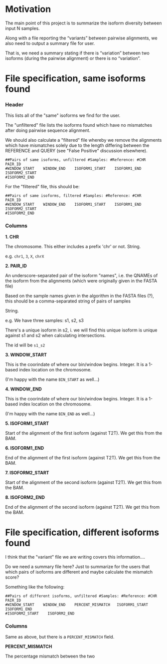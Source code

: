 
# Motivation

The main point of this project is to summarize the isoform diversity between
input N samples. 

Along with a file reporting the “variants” between pairwise alignments, we also
need to output a summary file for user. 

That is, we need a summary stating if there is “variation” between two isoforms
(during the pairwise alignment) or there is no “variation”. 


# File specification, same isoforms found

### Header

This lists all of the "same" isoforms we find for the user.

The "unfiltered" file lists the isoforms found which have no mismatches after
doing pairwise sequence alignment. 

We should also calculate a "filtered" file whereby we remove the alignments
which have mismatches solely due to the length differing between the REFERENCE
and QUERY (see "False Positive" discussion elsewhere).

```
##Pairs of same isoforms, unfiltered #Samples: #Reference: #CHR    PAIR_ID
#WINDOW_START    WINDOW_END    ISOFORM1_START    ISOFORM1_END    ISOFORM2_START
#ISOFORM2_END
```

For the "filtered" file, this should be:

```
##Pairs of same isoforms, filtered #Samples: #Reference: #CHR    PAIR_ID
#WINDOW_START    WINDOW_END    ISOFORM1_START    ISOFORM1_END    ISOFORM2_START
#ISOFORM2_END
```



### Columns

**1. CHR**

The chromosome. This either includes a prefix 'chr' or not. String.

e.g. `chr1`, `3`, `X`, `chrX`


**2. PAIR_ID**

An underscore-separated pair of the isoform "names", i.e. the QNAMEs of the
isoform from the alignments (which were originally given in the FASTA file)


Based on the sample names given in the algorithm in the FASTA files (?), this
should be a comma-separated string of pairs of samples 

String.

e.g.  We have three samples: s1, s2, s3

There's a unique isoform in s2, i. we will find this unique isoform is unique
against s1 and s2 when calculating intersections. 

The id will be `s1_s2` 



**3. WINDOW_START**

This is the coorindate of where our bin/window begins. Integer.  It is a 1-based
index location on the chromosome.

(I'm happy with the name `BIN_START` as well...)


**4. WINDOW_END**

This is the coorindate of where our bin/window begins. Integer.  It is a 1-based
index location on the chromosome.

(I'm happy with the name `BIN_END` as well...)



**5. ISOFORM1_START**

Start of the alignment of the first isoform (against T2T). We get this from the
BAM.


**6. ISOFORM1_END**

End of the alignment of the first isoform (against T2T). We get this from the
BAM.



**7. ISOFORM2_START**

Start of the alignment of the second isoform (against T2T). We get this from the
BAM.


**8. ISOFORM2_END**

End of the alignment of the second isoform (against T2T). We get this from the
BAM.

# File specification, different isoforms found

I think that the "variant" file we are writing covers this information....

Do we need a summary file here? Just to summarize for the users that which pairs
of isoforms are different and maybe calculate the mismatch score?

Something like the following:



```
##Pairs of different isoforms, unfiltered #Samples: #Reference: #CHR    PAIR_ID
#WINDOW_START    WINDOW_END    PERCENT_MISMATCH   ISOFORM1_START    ISOFORM1_END
#ISOFORM2_START    ISOFORM2_END    
```


### Columns

Same as above, but there is a `PERCENT_MISMATCH` field.


**PERCENT_MISMATCH**

The percentage mismatch between the two 



